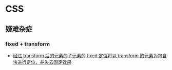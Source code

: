 # CSS

## 疑难杂症

### fixed + transform

- [经过 transform 后的元素的子元素的 fixed 定位将以 transform 的元素为包含块进行定位，并失去固定效果](http://meyerweb.com/eric/thoughts/2011/09/12/un-fixing-fixed-elements-with-css-transforms/)
